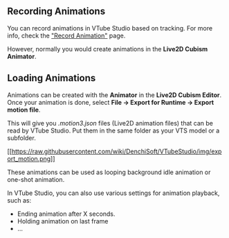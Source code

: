 ## Recording Animations

You can record animations in VTube Studio based on tracking. For more info, check the ["Record Animation"](https://github.com/DenchiSoft/VTubeStudio/wiki/Record-Animations) page.

However, normally you would create animations in the **Live2D Cubism Animator**.

## Loading Animations

Animations can be created with the **Animator** in the **Live2D Cubism Editor**. Once your animation is done, select **File → Export for Runtime → Export motion file**.


This will give you _.motion3.json_ files (Live2D animation files) that can be read by VTube Studio. Put them in the same folder as your VTS model or a subfolder.

[[https://raw.githubusercontent.com/wiki/DenchiSoft/VTubeStudio/img/export_motion.png]]

These animations can be used as looping background idle animation or one-shot animation.

In VTube Studio, you can also use various settings for animation playback, such as:
* Ending animation after X seconds.
* Holding animation on last frame
* ...

